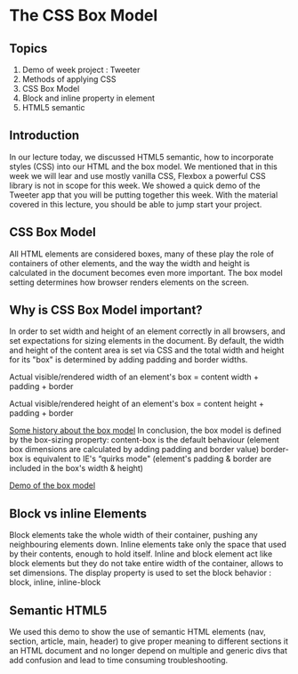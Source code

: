 

# The CSS Box Model

## Topics 
1. Demo of week project : Tweeter
2. Methods of applying CSS
3. CSS Box Model
4. Block and inline property in element
4. HTML5 semantic

## Introduction
In our lecture today, we discussed HTML5 semantic, how to incorporate styles (CSS) into our HTML and the box model. We mentioned that in this week we will lear and use mostly vanilla CSS, Flexbox a powerful CSS library is not in scope for this week. 
We showed a quick demo of the Tweeter app that you will be putting together this week. With the material covered in this lecture, you should be able to jump start your project.

## CSS Box Model
All HTML elements are considered boxes, many of these play the role of containers of other elements, and the way the width and height is calculated in the document becomes even more important. The box model setting determines how browser renders elements on the screen.

## Why is CSS Box Model important?
In order to set width and height of an element correctly in all browsers, and set expectations for sizing elements in the document. By default, the width and height of the content area is set via CSS and the total width and height for its "box" is determined by adding padding and border widths.

Actual visible/rendered width of an element's box = content width + padding + border 

Actual visible/rendered height of an element's box = content height + padding + border 

[Some history about the box model](https://css-tricks.com/box-sizing)
In conclusion, the box model is defined by the box-sizing property:
content-box is the default behaviour (element box dimensions are calculated by adding padding and border value)
border-box is equivalent to IE's “quirks mode" (element's padding & border are included in the box's width & height)

[Demo of the box model](http://guyroutledge.github.io/box-model)

## Block vs inline Elements
Block elements take the whole width of their container, pushing any neighbouring elements down.
Inline elements take only the space that used by their contents, enough to hold itself.
Inline and block element act like block elements but they do not take entire width of the container, allows to set dimensions.
The display property is used to set the block behavior : block, inline, inline-block

## Semantic HTML5
We used this demo to show the use of semantic HTML elements (nav, section, article, main, header) to give proper meaning to different sections it an HTML document and no longer depend on multiple and generic divs that add confusion and lead to time consuming troubleshooting.


  